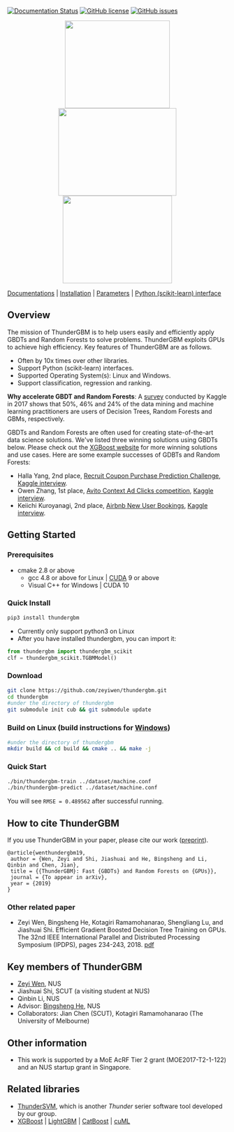 [![Documentation Status](https://readthedocs.org/projects/thundergbm/badge/?version=latest)](https://thundergbm.readthedocs.org)
[![GitHub license](http://dmlc.github.io/img/apache2.svg)](./LICENSE)
[![GitHub issues](https://img.shields.io/github/issues/xtra-computing/thundergbm.svg)](https://github.com/xtra-computing/thundergbm/issues)

<div align="center">
<img src="https://github.com/zeyiwen/thundergbm/blob/master/docs/_static/tgbm-logo.png" width="240" height="200" align=left/>
<img src="https://github.com/zeyiwen/thundergbm/blob/master/docs/_static/lang-logo-tgbm.png" width="270" height="200" align=left/>
<img src="https://github.com/zeyiwen/thundergbm/blob/master/docs/_static/overall.png" width="250" height="200" align=left/>
</div>

[Documentations](http://thundergbm.readthedocs.io) | [Installation](https://thundergbm.readthedocs.io/en/latest/how-to.html#how-to-install-thundergbm) | [Parameters](https://thundergbm.readthedocs.io/en/latest/parameters.html) | [Python (scikit-learn) interface](https://github.com/zeyiwen/thundergbm/tree/master/python)

## Overview
The mission of ThunderGBM is to help users easily and efficiently apply GBDTs and Random Forests to solve problems. ThunderGBM exploits GPUs to achieve high efficiency. Key features of ThunderGBM are as follows.
* Often by 10x times over other libraries.
* Support Python (scikit-learn) interfaces.
* Supported Operating System(s): Linux and Windows.
* Support classification, regression and ranking.

**Why accelerate GBDT and Random Forests**: A [survey](https://www.kaggle.com/amberthomas/kaggle-2017-survey-results) conducted by Kaggle in 2017 shows that 50%, 46% and 24% of the data mining and machine learning practitioners are users of Decision Trees, Random Forests and GBMs, respectively. 


GBDTs and Random Forests are often used for creating state-of-the-art data science solutions. We've listed three winning solutions using GBDTs below. Please check out the [XGBoost website](https://github.com/dmlc/xgboost/blob/master/demo/README.md#machine-learning-challenge-winning-solutions) for more winning solutions and use cases. Here are some example successes of GDBTs and Random Forests:

- Halla Yang, 2nd place, [Recruit Coupon Purchase Prediction Challenge](https://www.kaggle.com/c/coupon-purchase-prediction), [Kaggle interview](http://blog.kaggle.com/2015/10/21/recruit-coupon-purchase-winners-interview-2nd-place-halla-yang/).
- Owen Zhang, 1st place, [Avito Context Ad Clicks competition](https://www.kaggle.com/c/avito-context-ad-clicks), [Kaggle interview](http://blog.kaggle.com/2015/08/26/avito-winners-interview-1st-place-owen-zhang/).
- Keiichi Kuroyanagi, 2nd place, [Airbnb New User Bookings](https://www.kaggle.com/c/airbnb-recruiting-new-user-bookings), [Kaggle interview](http://blog.kaggle.com/2016/03/17/airbnb-new-user-bookings-winners-interview-2nd-place-keiichi-kuroyanagi-keiku/).

## Getting Started

### Prerequisites
* cmake 2.8 or above 
    * gcc 4.8 or above for Linux | [CUDA](https://developer.nvidia.com/cuda-downloads) 9 or above
    * Visual C++ for Windows | CUDA 10

### Quick Install
```bash
pip3 install thundergbm
```
* Currently only support python3 on Linux
* After you have installed thundergbm, you can import it:
```python
from thundergbm import thundergbm_scikit
clf = thundergbm_scikit.TGBMModel()

```

### Download
```bash
git clone https://github.com/zeyiwen/thundergbm.git
cd thundergbm
#under the directory of thundergbm
git submodule init cub && git submodule update
```
### Build on Linux (build instructions for [Windows](https://thundergbm.readthedocs.io/en/latest/how-to.html#build-on-windows))
```bash
#under the directory of thundergbm
mkdir build && cd build && cmake .. && make -j
```

### Quick Start
```bash
./bin/thundergbm-train ../dataset/machine.conf
./bin/thundergbm-predict ../dataset/machine.conf
```
You will see `RMSE = 0.489562` after successful running.


## How to cite ThunderGBM
If you use ThunderGBM in your paper, please cite our work ([preprint](https://www.comp.nus.edu.sg/~wenzy/papers/thundergbm.pdf)).
```
@article{wenthundergbm19,
 author = {Wen, Zeyi and Shi, Jiashuai and He, Bingsheng and Li, Qinbin and Chen, Jian},
 title = {{ThunderGBM}: Fast {GBDTs} and Random Forests on {GPUs}},
 journal = {To appear in arXiv},
 year = {2019}
}
```
### Other related paper
* Zeyi Wen, Bingsheng He, Kotagiri Ramamohanarao, Shengliang Lu, and Jiashuai Shi. Efficient Gradient Boosted Decision Tree Training on GPUs. The 32nd IEEE International Parallel and Distributed Processing Symposium (IPDPS), pages 234-243, 2018. [pdf](https://www.comp.nus.edu.sg/~hebs/pub/IPDPS18-GPUGBDT.pdf)

## Key members of ThunderGBM
* [Zeyi Wen](https://www.comp.nus.edu.sg/~wenzy/), NUS
* Jiashuai Shi, SCUT (a visiting student at NUS)
* Qinbin Li, NUS
* Advisor: [Bingsheng He](https://www.comp.nus.edu.sg/~hebs/), NUS
* Collaborators: Jian Chen (SCUT),  Kotagiri Ramamohanarao (The University of Melbourne)

## Other information
* This work is supported by a MoE AcRF Tier 2 grant (MOE2017-T2-1-122) and an NUS startup grant in Singapore.

## Related libraries
* [ThunderSVM](https://github.com/Xtra-Computing/thundersvm), which is another *Thunder* serier software tool developed by our group.
* [XGBoost](https://github.com/dmlc/xgboost) | [LightGBM](https://github.com/Microsoft/LightGBM) | [CatBoost](https://github.com/catboost/catboost) | [cuML](https://github.com/rapidsai/cuml)
